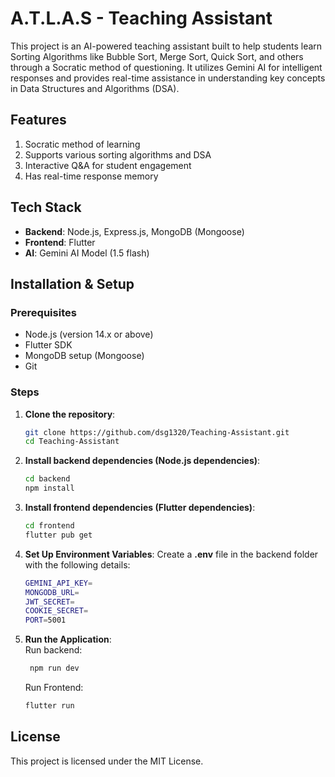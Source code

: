 # A.T.L.A.S - Teaching Assistant

This project is an AI-powered teaching assistant built to help students learn Sorting Algorithms like Bubble Sort, Merge Sort, Quick Sort, and others through a Socratic method of questioning. It utilizes Gemini AI for intelligent responses and provides real-time assistance in understanding key concepts in Data Structures and Algorithms (DSA).

## Features

1. Socratic method of learning
2. Supports various sorting algorithms and DSA
3. Interactive Q&A for student engagement
4. Has real-time response memory

## Tech Stack

- **Backend**: Node.js, Express.js, MongoDB (Mongoose)
- **Frontend**: Flutter
- **AI**: Gemini AI Model (1.5 flash)

## Installation & Setup

### Prerequisites

- Node.js (version 14.x or above)
- Flutter SDK
- MongoDB setup (Mongoose)
-  Git

### Steps

1. **Clone the repository**:
   ```bash
   git clone https://github.com/dsg1320/Teaching-Assistant.git
   cd Teaching-Assistant
2. **Install backend dependencies (Node.js dependencies)**:
   ```bash
   cd backend
   npm install
3. **Install frontend dependencies (Flutter dependencies)**:
   ```bash
   cd frontend
   flutter pub get
4. **Set Up Environment Variables**:
   Create a **.env** file in the backend folder with the following details:
   ```bash
   GEMINI_API_KEY=
   MONGODB_URL=
   JWT_SECRET=
   COOKIE_SECRET=
   PORT=5001
5. **Run the Application**:  
   Run backend:  
   ```bash
    npm run dev
   ```
   Run Frontend:
   ```bash
   flutter run
   ```
## License
This project is licensed under the MIT License.


